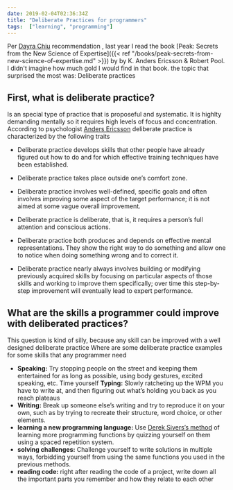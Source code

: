 ```yaml
--- 
date: 2019-02-04T02:36:34Z
title: "Deliberate Practices for programmers" 
tags:  ["learning", "programming"]
---
```



Per [Dayra Chiu](https://twitter.com/DayraChiu) recommendation ,  last year I read the book
[Peak: Secrets from the New Science of Expertise]({{< ref "/books/peak-secrets-from-new-science-of-expertise.md" >}}) 
by  by K. Anders Ericsson & Robert Pool. I didn't imagine how much gold I would find in that book.
the topic that surprised the most was: 
 Deliberate practices


## First, what is deliberate practice?
Is an special type of practice that is proposeful and systematic.  It is highlty
demanding mentally so it requires high levels of focus and concentration.
According to psychologist [Anders Ericsson](https://en.wikipedia.org/wiki/K._Anders_Ericsson) 
deliberate practice is characterized by the following traits  


* Deliberate practice develops skills that other people have already figured out how to do and for
  which effective training techniques have been established.  

* Deliberate practice takes place outside one’s comfort zone. 

* Deliberate practice involves well-defined, specific goals and often involves improving some aspect
  of the target performance; it is not aimed at some vague overall improvement. 

* Deliberate practice is deliberate, that is, it requires a person’s full attention and conscious
  actions.
 
* Deliberate practice both produces and depends on effective mental representations. They show the
  right way to do something and allow one to notice when doing something wrong and to correct it. 

* Deliberate practice nearly always involves building or modifying previously acquired skills by
  focusing on particular aspects of those skills and working to improve them specifically; over time
  this step-by-step improvement will eventually lead to expert performance. 
          
     
## What are the skills a programmer could improve with deliberated practices?
This question is kind of silly, because any skill can be improved with a well designed deliberate
practice Where are some deliberate practice examples for some skills that any programmer need 

* **Speaking:** Try stopping people on the street and keeping them entertained for as long as
 possible, using body gestures, excited speaking, etc. Time yourself **Typing:** Slowly ratcheting
 up the WPM you have to write at, and then figuring out what’s holding you back as you reach
 plateaus  
* **Writing:** Break up someone else’s writing and try to reproduce it on your own, such as by
 trying to recreate their structure, word choice, or other elements. 
* **learning a new programming language:** Use [Derek Sivers’s method](https://sivers.org/srs) of 
 learning more programming  functions by quizzing yourself on them using a spaced repetition system.
* **solving challenges:**  Challenge yourself to write solutions in multiple ways, forbidding
 yourself from using the same functions you used in the previous methods. 
* **reading code:** right after reading the code of a project, write down all the important parts
 you remember and how they relate to each other 



